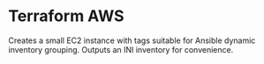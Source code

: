 # Terraform AWS

Creates a small EC2 instance with tags suitable for Ansible dynamic inventory grouping.
Outputs an INI inventory for convenience.
